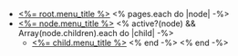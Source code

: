 * [<%= root.menu_title %>](<%= root.path %>)
<% pages.each do |node| -%>
* [<%= node.menu_title %>](<%= node.path %>)
<% active?(node) && Array(node.children).each do |child| -%>
  * [<%= child.menu_title %>](<%= child.path %>)
<% end -%>
<% end -%>
